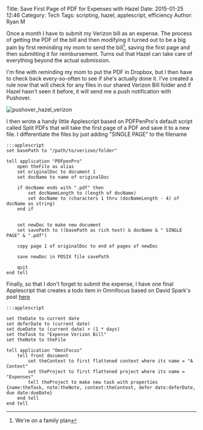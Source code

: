 Title: Save First Page of PDF for Expenses with Hazel
Date: 2015-01-25 12:46
Category: Tech
Tags: scripting, hazel, applescript, efficiency
Author: Ryan M

Once a month I have to submit my Verizon bill as an expense. The process of getting the PDF of the bill and then modifying it turned out to be a big pain by first reminding my mom to send the bill[^1], saving the first page and then submitting it for reimbursement. Turns out that Hazel can take care of everything beyond the actual submission.
<!-- PELICAN_END_SUMMARY -->  
I'm fine with reminding my mom to put the PDF in Dropbox, but I then have to check back every-so-often to see if she's actually done it. I've created a rule now that will check for any files in our shared Verizon Bill folder and if Hazel hasn't seen it before, it will send me a push notification with Pushover.

![pushover_hazel_verizon]({static}pushover_hazel_verizon.png)

I then wrote a handy little Applescript based on PDFPenPro's default script called Split PDFs that will take the first page of a PDF and save it to a new file. I differentiate the files by just adding "SINGLE PAGE" to the filename

	:::applescript
	set basePath to "/path/to/verizon/folder"

	tell application "PDFpenPro"
		open theFile as alias
		set originalDoc to document 1
		set docName to name of originalDoc
		
		if docName ends with ".pdf" then
			set docNameLength to (length of docName)
			set docName to (characters 1 thru (docNameLength - 4) of docName as string)
		end if
		
		
		set newDoc to make new document
		set savePath to ((basePath as rich text) & docName & " SINGLE PAGE" & ".pdf")
		
		copy page 1 of originalDoc to end of pages of newDoc
		
		save newDoc in POSIX file savePath
		
		quit
	end tell

Finally, so that I don't forget to submit the expense, I have one final Applescript that creates a todo item in Omnifocus based on David Spark's post [here][sparks]

	:::applescript

	set theDate to current date
	set deferDate to (current date)
	set dueDate to (current date) + (1 * days)
	set theTask to "Expense Verizon Bill"
	set theNote to theFile
	
	tell application "OmniFocus"
		tell front document
			set theContext to first flattened context where its name = "A Context"
			set theProject to first flattened project where its name = "Expenses"
			tell theProject to make new task with properties {name:theTask, note:theNote, context:theContext, defer date:deferDate, due date:dueDate}
		end tell
	end tell



[sparks]: http://macsparky.com/blog/2012/8/applescript-omnifocus-tasks
[^1]: We're on a family plan

